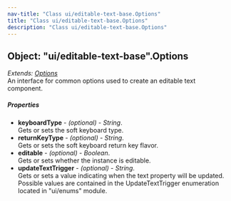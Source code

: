 ```yaml
---
nav-title: "Class ui/editable-text-base.Options"
title: "Class ui/editable-text-base.Options"
description: "Class ui/editable-text-base.Options"
---
```

## Object: "ui/editable-text-base".Options  
_Extends:_ [_Options_](../../ui/text-base/Options.md)  
An interface for common options used to create an editable text component.

##### Properties
 - **keyboardType** - _(optional)_ - _String_.    
  Gets or sets the soft keyboard type.
 - **returnKeyType** - _(optional)_ - _String_.    
  Gets or sets the soft keyboard return key flavor.
 - **editable** - _(optional)_ - _Boolean_.    
  Gets or sets whether the instance is editable.
 - **updateTextTrigger** - _(optional)_ - _String_.    
  Gets or sets a value indicating when the text property will be updated. 
Possible values are contained in the UpdateTextTrigger enumeration located in "ui/enums" module.